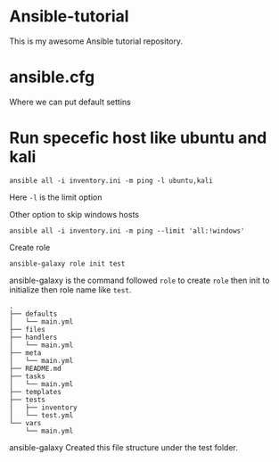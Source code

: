 # Ansible-tutorial

This is my awesome Ansible tutorial repository.

# ansible.cfg
Where we can put default settins

# Run specefic host like ubuntu and kali 

    ansible all -i inventory.ini -m ping -l ubuntu,kali
Here `-l` is the limit option

Other option to skip windows hosts

    ansible all -i inventory.ini -m ping --limit 'all:!windows'

Create role   

    ansible-galaxy role init test

ansible-galaxy is the command followed `role` to create `role` then init to initialize then role name like `test`.   

    .
    ├── defaults
    │   └── main.yml
    ├── files
    ├── handlers
    │   └── main.yml
    ├── meta
    │   └── main.yml
    ├── README.md
    ├── tasks
    │   └── main.yml
    ├── templates
    ├── tests
    │   ├── inventory
    │   └── test.yml
    └── vars
        └── main.yml


ansible-galaxy Created this file structure under the test folder.













